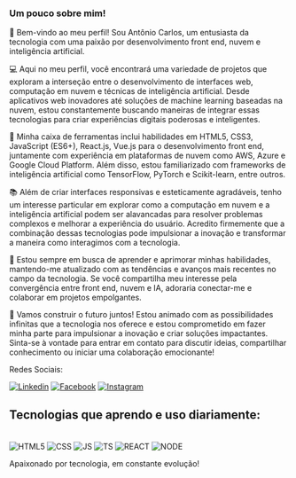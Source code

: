 ### Um pouco sobre mim!

👋 Bem-vindo ao meu perfil! Sou Antônio Carlos, um entusiasta da tecnologia com uma paixão por desenvolvimento front end, nuvem e inteligência artificial.

💻 Aqui no meu perfil, você encontrará uma variedade de projetos que exploram a interseção entre o desenvolvimento de interfaces web, computação em nuvem e técnicas de inteligência artificial. Desde aplicativos web inovadores até soluções de machine learning baseadas na nuvem, estou constantemente buscando maneiras de integrar essas tecnologias para criar experiências digitais poderosas e inteligentes.

🔧 Minha caixa de ferramentas inclui habilidades em HTML5, CSS3, JavaScript (ES6+), React.js, Vue.js para o desenvolvimento front end, juntamente com experiência em plataformas de nuvem como AWS, Azure e Google Cloud Platform. Além disso, estou familiarizado com frameworks de inteligência artificial como TensorFlow, PyTorch e Scikit-learn, entre outros.

📚 Além de criar interfaces responsivas e esteticamente agradáveis, tenho um interesse particular em explorar como a computação em nuvem e a inteligência artificial podem ser alavancadas para resolver problemas complexos e melhorar a experiência do usuário. Acredito firmemente que a combinação dessas tecnologias pode impulsionar a inovação e transformar a maneira como interagimos com a tecnologia.

🌱 Estou sempre em busca de aprender e aprimorar minhas habilidades, mantendo-me atualizado com as tendências e avanços mais recentes no campo da tecnologia. Se você compartilha meu interesse pela convergência entre front end, nuvem e IA, adoraria conectar-me e colaborar em projetos empolgantes.

🚀 Vamos construir o futuro juntos! Estou animado com as possibilidades infinitas que a tecnologia nos oferece e estou comprometido em fazer minha parte para impulsionar a inovação e criar soluções impactantes. Sinta-se à vontade para entrar em contato para discutir ideias, compartilhar conhecimento ou iniciar uma colaboração emocionante!



Redes Sociais:

[![Linkedin](https://img.shields.io/badge/LinkedIn-0077B5?style=for-the-badge&logo=linkedin&logoColor=white)](https://www.linkedin.com/in/acarlos2/)
[![Facebook](https://img.shields.io/badge/Facebook-1877F2?style=for-the-badge&logo=facebook&logoColor=white)](https://www.facebook.com/antonio.carlos.501/)
[![Instagram](https://img.shields.io/badge/Instagram-E4405F?style=for-the-badge&logo=instagram&logoColor=white)](https://www.instagram.com/toni_carl0s/)


## Tecnologias que aprendo e uso diariamente:

<div style="display: inline-block;"><br/>
	<img align="center" alt="HTML5" src="https://img.shields.io/badge/HTML5-E34F26?style=for-the-badge&logo=html5&logoColor=white" >
	<img align="center" alt="CSS" src="https://img.shields.io/badge/CSS-239120?&style=for-the-badge&logo=css3&logoColor=white" >
	<img align="center" alt="JS" src="https://img.shields.io/badge/JavaScript-323330?style=for-the-badge&logo=javascript&logoColor=F7DF1E" >
	<img align="center" alt="TS" src="https://img.shields.io/badge/TypeScript-007ACC?style=for-the-badge&logo=typescript&logoColor=white" >
	<img align="center" alt="REACT" src="https://img.shields.io/badge/React-20232A?style=for-the-badge&logo=react&logoColor=61DAFB" >
	<img align="center" alt="NODE" src="https://img.shields.io/badge/Node.js-43853D?style=for-the-badge&logo=node.js&logoColor=white" >
</div><br />



 Apaixonado por tecnologia, em constante evolução!
